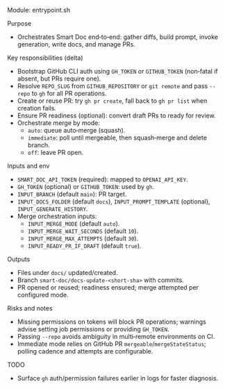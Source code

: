 Module: entrypoint.sh

Purpose
- Orchestrates Smart Doc end‑to‑end: gather diffs, build prompt, invoke generation, write docs, and manage PRs.

Key responsibilities (delta)
- Bootstrap GitHub CLI auth using `GH_TOKEN` or `GITHUB_TOKEN` (non‑fatal if absent, but PRs require one).
- Resolve `REPO_SLUG` from `GITHUB_REPOSITORY` or `git remote` and pass `--repo` to `gh` for all PR operations.
- Create or reuse PR: try `gh pr create`, fall back to `gh pr list` when creation fails.
- Ensure PR readiness (optional): convert draft PRs to ready for review.
- Orchestrate merge by mode:
  - `auto`: queue auto‑merge (squash).
  - `immediate`: poll until mergeable, then squash‑merge and delete branch.
  - `off`: leave PR open.

Inputs and env
- `SMART_DOC_API_TOKEN` (required): mapped to `OPENAI_API_KEY`.
- `GH_TOKEN` (optional) or `GITHUB_TOKEN`: used by `gh`.
- `INPUT_BRANCH` (default `main`): PR target.
- `INPUT_DOCS_FOLDER` (default `docs`), `INPUT_PROMPT_TEMPLATE` (optional), `INPUT_GENERATE_HISTORY`.
- Merge orchestration inputs:
  - `INPUT_MERGE_MODE` (default `auto`).
  - `INPUT_MERGE_WAIT_SECONDS` (default `10`).
  - `INPUT_MERGE_MAX_ATTEMPTS` (default `30`).
  - `INPUT_READY_PR_IF_DRAFT` (default `true`).

Outputs
- Files under `docs/` updated/created.
- Branch `smart-doc/docs-update-<short-sha>` with commits.
- PR opened or reused; readiness ensured; merge attempted per configured mode.

Risks and notes
- Missing permissions on tokens will block PR operations; warnings advise setting job permissions or providing `GH_TOKEN`.
- Passing `--repo` avoids ambiguity in multi‑remote environments on CI.
- Immediate mode relies on GitHub PR `mergeable`/`mergeStateStatus`; polling cadence and attempts are configurable.

TODO
- Surface `gh` auth/permission failures earlier in logs for faster diagnosis.
